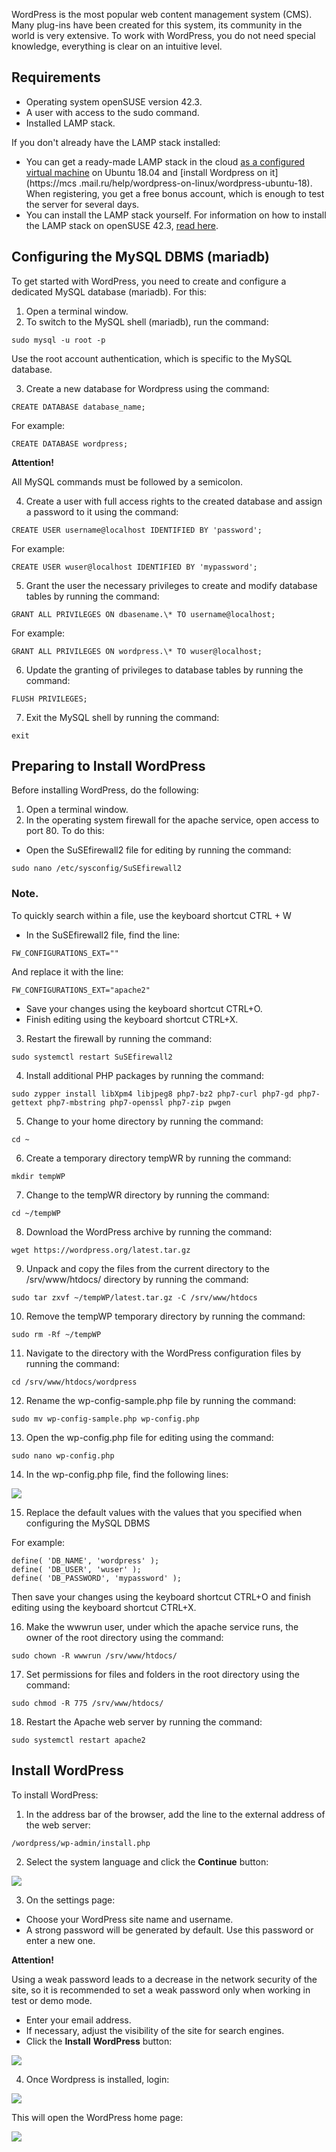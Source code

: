 WordPress is the most popular web content management system (CMS). Many plug-ins have been created for this system, its community in the world is very extensive. To work with WordPress, you do not need special knowledge, everything is clear on an intuitive level.

## Requirements

- Operating system openSUSE version 42.3.
- A user with access to the sudo command.
- Installed LAMP stack.

If you don't already have the LAMP stack installed:

- You can get a ready-made LAMP stack in the cloud [as a configured virtual machine](https://mcs.mail.ru/app/services/marketplace/) on Ubuntu 18.04 and [install Wordpress on it](https://mcs .mail.ru/help/wordpress-on-linux/wordpress-ubuntu-18). When registering, you get a free bonus account, which is enough to test the server for several days.
- You can install the LAMP stack yourself. For information on how to install the LAMP stack on openSUSE 42.3, [read here](https://mcs.mail.ru/help/lamp-on-linux/lamp-opensuse-42).

## Configuring the MySQL DBMS (mariadb)

To get started with WordPress, you need to create and configure a dedicated MySQL database (mariadb). For this:

1. Open a terminal window.
2. To switch to the MySQL shell (mariadb), run the command:

```
sudo mysql -u root -p
```

Use the root account authentication, which is specific to the MySQL database.

3. Create a new database for Wordpress using the command:

```
CREATE DATABASE database_name;
```

For example:

```
CREATE DATABASE wordpress;
```

<warn>

**Attention!**

All MySQL commands must be followed by a semicolon.

</warn>

4. Create a user with full access rights to the created database and assign a password to it using the command:

```
CREATE USER username@localhost IDENTIFIED BY 'password';
```

For example:

```
CREATE USER wuser@localhost IDENTIFIED BY 'mypassword';
```

5. Grant the user the necessary privileges to create and modify database tables by running the command:

```
GRANT ALL PRIVILEGES ON dbasename.\* TO username@localhost;
```

For example:

```
GRANT ALL PRIVILEGES ON wordpress.\* TO wuser@localhost;
```

6. Update the granting of privileges to database tables by running the command:

```
FLUSH PRIVILEGES;
```

7. Exit the MySQL shell by running the command:

```
exit
```

## Preparing to Install WordPress

Before installing WordPress, do the following:

1. Open a terminal window.
2. In the operating system firewall for the apache service, open access to port 80. To do this:

- Open the SuSEfirewall2 file for editing by running the command:

```
sudo nano /etc/sysconfig/SuSEfirewall2
```

### Note.

To quickly search within a file, use the keyboard shortcut CTRL + W

- In the SuSEfirewall2 file, find the line:

```
FW_CONFIGURATIONS_EXT=""
```

And replace it with the line:

```
FW_CONFIGURATIONS_EXT="apache2"
```

- Save your changes using the keyboard shortcut CTRL+O.
- Finish editing using the keyboard shortcut CTRL+X.

3. Restart the firewall by running the command:

```
sudo systemctl restart SuSEfirewall2
```

4. Install additional PHP packages by running the command:

```
sudo zypper install libXpm4 libjpeg8 php7-bz2 php7-curl php7-gd php7-gettext php7-mbstring php7-openssl php7-zip pwgen
```

5. Change to your home directory by running the command:

```
cd ~
```

6. Create a temporary directory tempWR by running the command:

```
mkdir tempWP
```

7. Change to the tempWR directory by running the command:

```
cd ~/tempWP
```

8. Download the WordPress archive by running the command:

```
wget https://wordpress.org/latest.tar.gz
```

9. Unpack and copy the files from the current directory to the /srv/www/htdocs/ directory by running the command:

```
sudo tar zxvf ~/tempWP/latest.tar.gz -C /srv/www/htdocs
```

10. Remove the tempWP temporary directory by running the command:

```
sudo rm -Rf ~/tempWP
```

11. Navigate to the directory with the WordPress configuration files by running the command:

```
cd /srv/www/htdocs/wordpress
```

12. Rename the wp-config-sample.php file by running the command:

```
sudo mv wp-config-sample.php wp-config.php
```

13. Open the wp-config.php file for editing using the command:

```
sudo nano wp-config.php
```

14. In the wp-config.php file, find the following lines:

![](./assets/1555704465550-1555704465550.png)

15. Replace the default values ​​with the values ​​that you specified when configuring the MySQL DBMS

For example:

```
define( 'DB_NAME', 'wordpress' );
define( 'DB_USER', 'wuser' );
define( 'DB_PASSWORD', 'mypassword' );
```

Then save your changes using the keyboard shortcut CTRL+O and finish editing using the keyboard shortcut CTRL+X.

16. Make the wwwrun user, under which the apache service runs, the owner of the root directory using the command:

```
sudo chown -R wwwrun /srv/www/htdocs/
```

17. Set permissions for files and folders in the root directory using the command:

```
sudo chmod -R 775 /srv/www/htdocs/
```

18. Restart the Apache web server by running the command:

```
sudo systemctl restart apache2
```

## Install WordPress

To install WordPress:

1. In the address bar of the browser, add the line to the external address of the web server:

```
/wordpress/wp-admin/install.php
```

2. Select the system language and click the **Continue** button:

**![](./assets/1555705461526-1555705461526.png)**

3. On the settings page:

- Choose your WordPress site name and username.
- A strong password will be generated by default. Use this password or enter a new one.

<warn>

**Attention!**

Using a weak password leads to a decrease in the network security of the site, so it is recommended to set a weak password only when working in test or demo mode.

</warn>

- Enter your email address.
- If necessary, adjust the visibility of the site for search engines.
- Click the **Install** **WordPress** button:

**![](./assets/1555705531629-1555705531629.png)**

4. Once Wordpress is installed, login:

**![](./assets/1555705599355-1555705599355.png)**

This will open the WordPress home page:

**![](./assets/1555705632823-1555705632823.png)**
